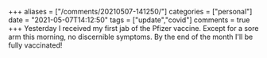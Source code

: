 +++
aliases = ["/comments/20210507-141250/"]
categories = ["personal"]
date = "2021-05-07T14:12:50"
tags = ["update","covid"]
comments = true
+++
Yesterday I received my first jab of the Pfizer vaccine. Except for a sore arm this morning, no discernible symptoms. By the end of the month I'll be fully vaccinated!

